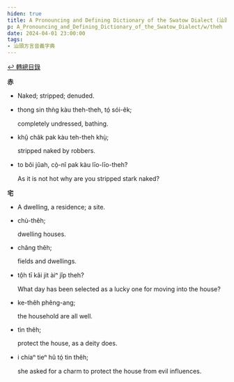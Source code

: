 ```yaml
---
hiden: true
title: A Pronouncing and Defining Dictionary of the Swatow Dialect (汕頭方言音義字典) / theh
p: A_Pronouncing_and_Defining_Dictionary_of_the_Swatow_Dialect/w/theh
date: 2024-04-01 23:00:00
tags: 
- 汕頭方言音義字典
---
```


[↩️ 轉總目錄](/A_Pronouncing_and_Defining_Dictionary_of_the_Swatow_Dialect)


**赤**
- Naked; stripped; denuded.

- thong sin thǹg kàu theh-theh, tó̤ sói-êk;

  completely undressed, bathing.

- khṳ̂ châk pak kàu teh-theh khṳ̀;

  stripped naked by robbers.

- to bŏi jûah, cò̤-nî pak kàu līo-līo-theh?

  As it is not hot why are you stripped stark naked?

**宅**
- A dwelling, a residence; a site.

- chù-thêh;

  dwelling houses.

- châng thêh;

  fields and dwellings.

- tô̤h tī kâi jit àiⁿ jîp theh?

  What day has been selected as a lucky one for moving into the house?

- ke-thêh phêng-ang;

  the household are all well.

- tìn thêh;

  protect the house, as a deity does.

- i chíaⁿ tieⁿ hû tó̤ tìn thêh;

  she asked for a charm to protect the house from evil influences.